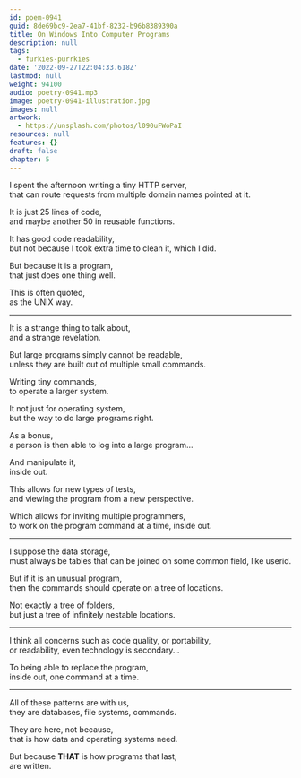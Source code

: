 ```yaml
---
id: poem-0941
guid: 8de69bc9-2ea7-41bf-8232-b96b8389390a
title: On Windows Into Computer Programs
description: null
tags:
  - furkies-purrkies
date: '2022-09-27T22:04:33.618Z'
lastmod: null
weight: 94100
audio: poetry-0941.mp3
image: poetry-0941-illustration.jpg
images: null
artwork:
  - https://unsplash.com/photos/l090uFWoPaI
resources: null
features: {}
draft: false
chapter: 5
---
```


I spent the afternoon writing a tiny HTTP server,\
that can route requests from multiple domain names pointed at it.

It is just 25 lines of code,\
and maybe another 50 in reusable functions.

It has good code readability,\
but not because I took extra time to clean it, which I did.

But because it is a program,\
that just does one thing well.

This is often quoted,\
as the UNIX way.

---

It is a strange thing to talk about,\
and a strange revelation.

But large programs simply cannot be readable,\
unless they are built out of multiple small commands.

Writing tiny commands,\
to operate a larger system.

It not just for operating system,\
but the way to do large programs right.

As a bonus,\
a person is then able to log into a large program...

And manipulate it,\
inside out.

This allows for new types of tests,\
and viewing the program from a new perspective.

Which allows for inviting multiple programmers,\
to work on the program command at a time, inside out.

---

I suppose the data storage,\
must always be tables that can be joined on some common field, like userid.

But if it is an unusual program,\
then the commands should operate on a tree of locations.

Not exactly a tree of folders,\
but just a tree of infinitely nestable locations.

---

I think all concerns such as code quality, or portability,\
or readability, even technology is secondary...

To being able to replace the program,\
inside out, one command at a time.

---

All of these patterns are with us,\
they are databases, file systems, commands.

They are here, not because,\
that is how data and operating systems need.

But because **THAT** is how programs that last,\
are written.
